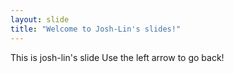 ```yaml
---
layout: slide
title: "Welcome to Josh-Lin's slides!"
---
```

This is josh-lin's slide
Use the left arrow to go back!
